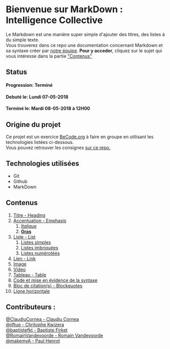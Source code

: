 # Bienvenue sur MarkDown : Intelligence Collective

Le Markdown est une manière super simple d'ajouter des titres, des listes à du simple texte.  
Vous trouverez dans ce repo une documentation concernant Markdown et sa syntaxe créer par [notre équipe](https://github.com/SammuelJ/exercice-markdown#contributeurs-).
**Pour y acceder**, cliquez sur le sujet qui vous intéresse dans la partie ["Contenus"](https://github.com/SammuelJ/exercice-markdown#contenus)

## Status

#### **Progression:** Terminé
#### **Debut&eacute; le:** Lundi 07-05-2018
#### **Termin&eacute; le:** Mardi 08-05-2018 à 12H00

## Origine du projet

Ce projet est un exercice [BeCode.org](https://BeCode.org) à faire en groupe en utilisant les technologies listées ci-dessous.  
Vous pouvez retrouver les consignes [sur ce repo.](https://github.com/becodeorg/lovelace-2/blob/master/01-La-prairie/exercice-markdown-groupe.md)

## Technologies utilisées

* Git
* Github
* MarkDown

## Contenus 

1. [Titre - Heading](https://github.com/SammuelJ/exercice-markdown/blob/master/markdown.md#titre---headers)
1. [Accentuation - Emphasis](https://github.com/SammuelJ/exercice-markdown/blob/master/markdown.md#accentuation---emphasis)
	1. [*Italique*](https://github.com/SammuelJ/exercice-markdown/blob/master/markdown.md#texte-en-italique)
	1. [**Gras**](https://github.com/SammuelJ/exercice-markdown/blob/master/markdown.md#texte-en-gras)
1. [Liste - List](https://github.com/SammuelJ/exercice-markdown/blob/master/markdown.md#accentuation---emphasis)
	1. [Listes simples](https://github.com/SammuelJ/exercice-markdown/blob/master/markdown.md#listes-simples)
	1. [Listes imbriquées](https://github.com/SammuelJ/exercice-markdown/blob/master/markdown.md#listes-imbriquées)
	1. [Listes numérotées](https://github.com/SammuelJ/exercice-markdown/blob/master/markdown.md#listes-numérotées)
1. [Lien - Link ](https://github.com/SammuelJ/exercice-markdown/blob/master/markdown.md#lien---link)
1. [Image](https://github.com/SammuelJ/exercice-markdown/blob/master/markdown-insertions.md#images)
1. [Video](https://github.com/SammuelJ/exercice-markdown/blob/master/markdown-insertions.md#vidéos)
1. [Tableau - Table](https://github.com/SammuelJ/exercice-markdown/blob/master/markdown.md#tableaux---table)
1. [Code et mise en évidence de la syntaxe](https://github.com/SammuelJ/exercice-markdown/blob/master/markdown.md#tableaux---table)
1. [Bloc de citation(s) - Blockquotes](https://github.com/SammuelJ/exercice-markdown/blob/master/markdown.md#tableaux---table)
1. [Ligne horizontale](https://github.com/SammuelJ/exercice-markdown/blob/master/markdown.md#tableaux---table)



## Contributeurs :

[@ClaudiuCornea - Claudiu Cornea](https://github.com/ClaudiuCornea)  
[@jiftuq - Chritophe Kwizera](https://github.com/jiftuq)  
[@baptistefkt - Baptiste Firket](https://github.com/baptistefkt)  
[@RomainVandevoorde - Romain Vandevoorde](https://github.com/RomainVandevoorde)  
[@makemyA - Paul Henrot](https://github.com/makemyA)
